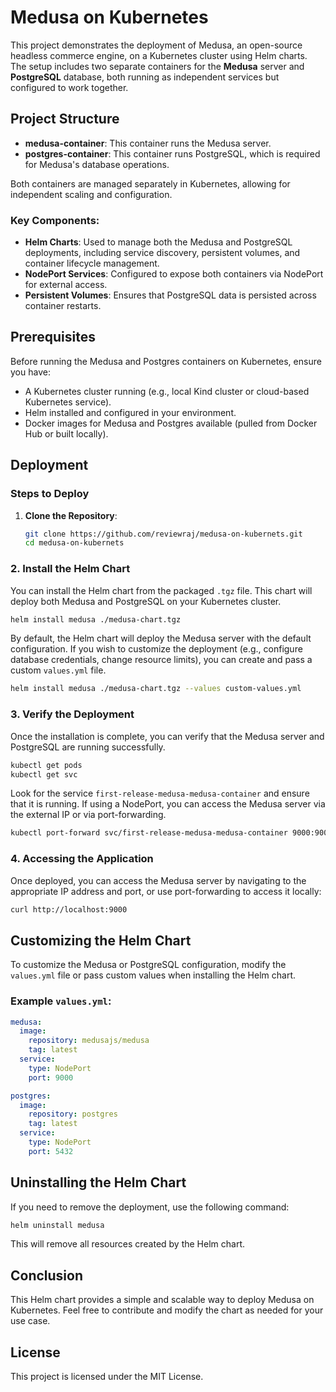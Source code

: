 # Medusa on Kubernetes

This project demonstrates the deployment of Medusa, an open-source headless commerce engine, on a Kubernetes cluster using Helm charts. The setup includes two separate containers for the **Medusa** server and **PostgreSQL** database, both running as independent services but configured to work together.

## Project Structure

- **medusa-container**: This container runs the Medusa server.
- **postgres-container**: This container runs PostgreSQL, which is required for Medusa's database operations.

Both containers are managed separately in Kubernetes, allowing for independent scaling and configuration.

### Key Components:

- **Helm Charts**: Used to manage both the Medusa and PostgreSQL deployments, including service discovery, persistent volumes, and container lifecycle management.
- **NodePort Services**: Configured to expose both containers via NodePort for external access.
- **Persistent Volumes**: Ensures that PostgreSQL data is persisted across container restarts.

## Prerequisites

Before running the Medusa and Postgres containers on Kubernetes, ensure you have:

- A Kubernetes cluster running (e.g., local Kind cluster or cloud-based Kubernetes service).
- Helm installed and configured in your environment.
- Docker images for Medusa and Postgres available (pulled from Docker Hub or built locally).

## Deployment

### Steps to Deploy

1. **Clone the Repository**:
   ```bash
   git clone https://github.com/reviewraj/medusa-on-kubernets.git
   cd medusa-on-kubernets

### 2. Install the Helm Chart

You can install the Helm chart from the packaged `.tgz` file. This chart will deploy both Medusa and PostgreSQL on your Kubernetes cluster.

```bash
helm install medusa ./medusa-chart.tgz
```

By default, the Helm chart will deploy the Medusa server with the default configuration. If you wish to customize the deployment (e.g., configure database credentials, change resource limits), you can create and pass a custom `values.yml` file.

```bash
helm install medusa ./medusa-chart.tgz --values custom-values.yml
```

### 3. Verify the Deployment

Once the installation is complete, you can verify that the Medusa server and PostgreSQL are running successfully.

```bash
kubectl get pods
kubectl get svc
```

Look for the service `first-release-medusa-medusa-container` and ensure that it is running. If using a NodePort, you can access the Medusa server via the external IP or via port-forwarding.

```bash
kubectl port-forward svc/first-release-medusa-medusa-container 9000:9000
```

### 4. Accessing the Application

Once deployed, you can access the Medusa server by navigating to the appropriate IP address and port, or use port-forwarding to access it locally:

```bash
curl http://localhost:9000
```

## Customizing the Helm Chart

To customize the Medusa or PostgreSQL configuration, modify the `values.yml` file or pass custom values when installing the Helm chart.

### Example `values.yml`:

```yaml
medusa:
  image:
    repository: medusajs/medusa
    tag: latest
  service:
    type: NodePort
    port: 9000

postgres:
  image:
    repository: postgres
    tag: latest
  service:
    type: NodePort
    port: 5432
```

## Uninstalling the Helm Chart

If you need to remove the deployment, use the following command:

```bash
helm uninstall medusa
```

This will remove all resources created by the Helm chart.

## Conclusion

This Helm chart provides a simple and scalable way to deploy Medusa on Kubernetes. Feel free to contribute and modify the chart as needed for your use case.

## License

This project is licensed under the MIT License.
